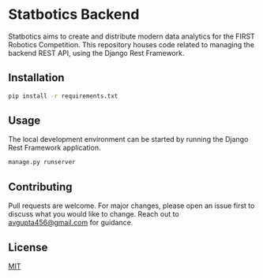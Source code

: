 # Statbotics Backend

Statbotics aims to create and distribute modern data analytics for the FIRST Robotics Competition. This repository houses code related to managing the backend REST API, using the Django Rest Framework.

## Installation

```bash
pip install -r requirements.txt
```

## Usage

The local development environment can be started by running the Django Rest Framework application.

```bash
manage.py runserver
```

## Contributing
Pull requests are welcome. For major changes, please open an issue first to discuss what you would like to change. Reach out to avgupta456@gmail.com for guidance.

## License
[MIT](https://choosealicense.com/licenses/mit/)
